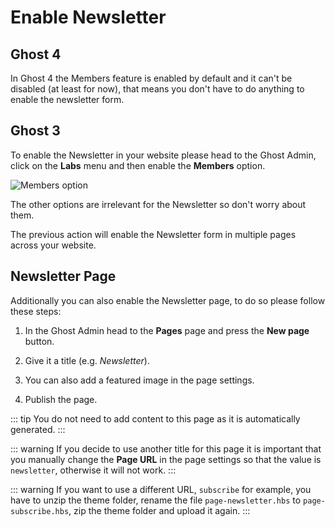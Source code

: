 # Enable Newsletter

## Ghost 4

In Ghost 4 the Members feature is enabled by default and it can't be disabled (at least for now), that means you don't have to do anything to enable the newsletter form.

## Ghost 3

To enable the Newsletter in your website please head to the Ghost Admin, click on the **Labs** menu and then enable the **Members** option.

![Members option](https://res.cloudinary.com/edev/image/upload/v1606856650/firma/CleanShot_2020-12-01_at_22.03.18_2x.png)

The other options are irrelevant for the Newsletter so don't worry about them.

The previous action will enable the Newsletter form in multiple pages across your website.

## Newsletter Page

Additionally you can also enable the Newsletter page, to do so please follow these steps:

1. In the Ghost Admin head to the **Pages** page and press the **New page** button.

2. Give it a title (e.g. _Newsletter_).

3. You can also add a featured image in the page settings.

3. Publish the page.

::: tip
You do not need to add content to this page as it is automatically generated.
:::

::: warning
If you decide to use another title for this page it is important that you manually change the **Page URL** in the page settings so that the value is `newsletter`, otherwise it will not work.
:::

::: warning
If you want to use a different URL, `subscribe` for example, you have to unzip the theme folder, rename the file `page-newsletter.hbs` to `page-subscribe.hbs`, zip the theme folder and upload it again.
:::
